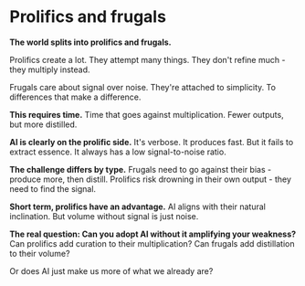 # Prolifics and frugals

**The world splits into prolifics and frugals.**

Prolifics create a lot. They attempt many things. They don't refine much - they multiply instead.

Frugals care about signal over noise. They're attached to simplicity. To differences that make a difference.


**This requires time.**
Time that goes against multiplication. Fewer outputs, but more distilled.


**AI is clearly on the prolific side.**
It's verbose. It produces fast. But it fails to extract essence.
It always has a low signal-to-noise ratio.


**The challenge differs by type.**
Frugals need to go against their bias - produce more, then distill.
Prolifics risk drowning in their own output - they need to find the signal.


**Short term, prolifics have an advantage.**
AI aligns with their natural inclination.
But volume without signal is just noise.


**The real question: Can you adopt AI without it amplifying your weakness?**
Can prolifics add curation to their multiplication?
Can frugals add distillation to their volume?

Or does AI just make us more of what we already are?
